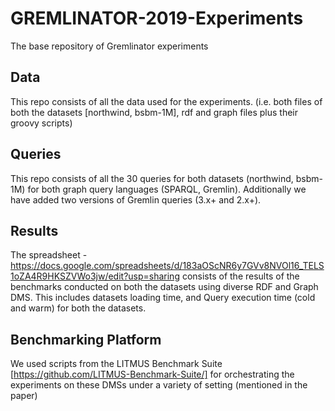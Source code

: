 # GREMLINATOR-2019-Experiments
The base repository of Gremlinator experiments

## Data
This repo consists of all the data used for the experiments. (i.e. both files of both the datasets [northwind, bsbm-1M], rdf and graph files plus their groovy scripts)

## Queries
This repo consists of all the 30 queries for both datasets (northwind, bsbm-1M) for both graph query languages (SPARQL, Gremlin). Additionally we have added two versions of Gremlin queries (3.x+ and 2.x+).

## Results
The spreadsheet - https://docs.google.com/spreadsheets/d/183aOScNR6y7GVv8NVOl16_TELS1oZA4R9HKSZVWo3jw/edit?usp=sharing  consists of the results of the benchmarks conducted on both the datasets using diverse RDF and Graph DMS.
This includes datasets loading time, and Query execution time (cold and warm) for both the datasets.

## Benchmarking Platform
We used scripts from the LITMUS Benchmark Suite [https://github.com/LITMUS-Benchmark-Suite/] for orchestrating the experiments on these DMSs under a variety of setting (mentioned in the paper)



